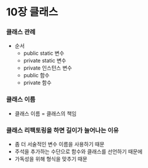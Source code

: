 # 10장 클래스
### 클래스 관례
- 순서
	- public static 변수
	- private static 변수
	- private 인스턴스 변수
	- public 함수
	- private 함수

### 클래스 이름
- 클래스 이름 = 클래스의 책임

### 클래스 리팩토링을 하면 길이가 늘어나는 이유
- 좀 더 서술적인 변수 이름을 사용하기 때문
- 주석을 추가하는 수단으로 함수와 클래스를 선언하기 때문에
- 가독성을 위해 형식을 맞추기 때문
